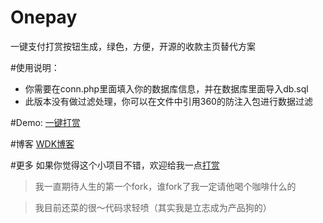 Onepay
======

一键支付打赏按钮生成，绿色，方便，开源的收款主页替代方案

#使用说明：
* 你需要在conn.php里面填入你的数据库信息，并在数据库里面导入db.sql
* 此版本没有做过滤处理，你可以在文件中引用360的防注入包进行数据过滤

#Demo:
[一键打赏](http://meiweihezi.com/dashang/)

#博客
[WDK博客](http://www.wdk.pw)

#更多
如果你觉得这个小项目不错，欢迎给我一点[打赏](http://meiweihezi.com/dashang/dashang.php?id=ZGsxMA==)


> 我一直期待人生的第一个fork，谁fork了我一定请他喝个咖啡什么的

> 我目前还菜的很～代码求轻喷（其实我是立志成为产品狗的）
